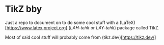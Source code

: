 # TikZ bby

Just a repo to document on to do some cool stuff with a
(LaTeX)[https://www.latex.project.org] (*LAH-tehk* or *LAY-tehk*) package called
TikZ.

Most of said cool stuff will probably come from (tikz.dev)[https://tikz.dev/]

